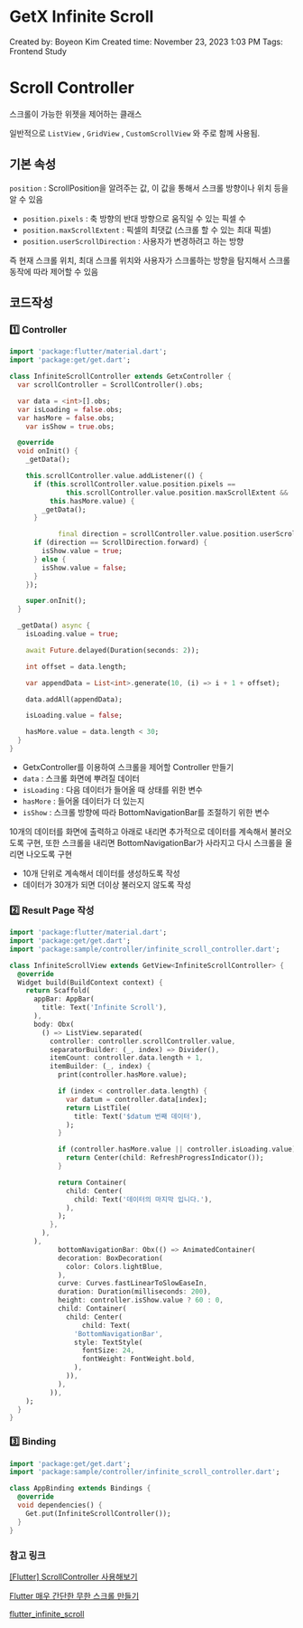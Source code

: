 # GetX Infinite Scroll

Created by: Boyeon Kim
Created time: November 23, 2023 1:03 PM
Tags: Frontend Study

# Scroll Controller

스크롤이 가능한 위젯을 제어하는 클래스

일반적으로 `ListView` , `GridView` , `CustomScrollView` 와 주로 함께 사용됨.

## 기본 속성

`position` : ScrollPosition을 알려주는 값, 이 값을 통해서 스크롤 방향이나 위치 등을 알 수 있음

- `position.pixels` : 축 방향의 반대 방향으로 움직일 수 있는 픽셀 수
- `position.maxScrollExtent` : 픽셀의 최댓값 (스크롤 할 수 있는 최대 픽셀)
- `position.userScrollDirection` : 사용자가 변경하려고 하는 방향

즉 현재 스크롤 위치, 최대 스크롤 위치와 사용자가 스크롤하는 방향을 탐지해서 스크롤 동작에 따라 제어할 수 있음

## 코드작성

### 1️⃣ Controller

```dart
import 'package:flutter/material.dart';
import 'package:get/get.dart';

class InfiniteScrollController extends GetxController {
  var scrollController = ScrollController().obs;

  var data = <int>[].obs;
  var isLoading = false.obs;
  var hasMore = false.obs;
	var isShow = true.obs;

  @override
  void onInit() {
    _getData();

    this.scrollController.value.addListener(() {
      if (this.scrollController.value.position.pixels ==
              this.scrollController.value.position.maxScrollExtent &&
          this.hasMore.value) {
        _getData();
      }

			final direction = scrollController.value.position.userScrollDirection;
      if (direction == ScrollDirection.forward) {
        isShow.value = true;
      } else {
        isShow.value = false;
      }
    });

    super.onInit();
  }

  _getData() async {
    isLoading.value = true;

    await Future.delayed(Duration(seconds: 2));

    int offset = data.length;

    var appendData = List<int>.generate(10, (i) => i + 1 + offset);

    data.addAll(appendData);

    isLoading.value = false;

    hasMore.value = data.length < 30;
  }
}
```

- GetxController를 이용하여 스크롤을 제어할 Controller 만들기
- `data` : 스크롤 화면에 뿌려질 데이터
- `isLoading` : 다음 데이터가 들어올 때 상태를 위한 변수
- `hasMore` : 들어올 데이터가 더 있는지
- `isShow` : 스크롤 방향에 따라 BottomNavigationBar를 조절하기 위한 변수

10개의 데이터를 화면에 출력하고 아래로 내리면 추가적으로 데이터를 계속해서 불러오도록 구현, 또한 스크롤을 내리면 BottomNavigationBar가 사라지고 다시 스크롤을 올리면 나오도록 구현

- 10개 단위로 계속해서 데이터를 생성하도록 작성
- 데이터가 30개가 되면 더이상 불러오지 않도록 작성

### 2️⃣ Result Page 작성

```dart
import 'package:flutter/material.dart';
import 'package:get/get.dart';
import 'package:sample/controller/infinite_scroll_controller.dart';

class InfiniteScrollView extends GetView<InfiniteScrollController> {
  @override
  Widget build(BuildContext context) {
    return Scaffold(
      appBar: AppBar(
        title: Text('Infinite Scroll'),
      ),
      body: Obx(
        () => ListView.separated(
          controller: controller.scrollController.value,
          separatorBuilder: (_, index) => Divider(),
          itemCount: controller.data.length + 1,
          itemBuilder: (_, index) {
            print(controller.hasMore.value);

            if (index < controller.data.length) {
              var datum = controller.data[index];
              return ListTile(
                title: Text('$datum 번째 데이터'),
              );
            }

            if (controller.hasMore.value || controller.isLoading.value) {
              return Center(child: RefreshProgressIndicator());
            }

            return Container(
              child: Center(
                child: Text('데이터의 마지막 입니다.'),
              ),
            );
          },
        ),
      ),
			bottomNavigationBar: Obx(() => AnimatedContainer(
            decoration: BoxDecoration(
              color: Colors.lightBlue,
            ),
            curve: Curves.fastLinearToSlowEaseIn,
            duration: Duration(milliseconds: 200),
            height: controller.isShow.value ? 60 : 0,
            child: Container(
              child: Center(
                  child: Text(
                'BottomNavigationBar',
                style: TextStyle(
                  fontSize: 24,
                  fontWeight: FontWeight.bold,
                ),
              )),
            ),
          )),
    );
  }
}
```

### 3️⃣ Binding

```dart
import 'package:get/get.dart';
import 'package:sample/controller/infinite_scroll_controller.dart';

class AppBinding extends Bindings {
  @override
  void dependencies() {
    Get.put(InfiniteScrollController());
  }
}
```

### 참고 링크

[[Flutter] ScrollController 사용해보기](https://velog.io/@leeeeeoy/Flutter-ScrollController-%EC%82%AC%EC%9A%A9%ED%95%B4%EB%B3%B4%EA%B8%B0)

[Flutter 매우 간단한 무한 스크롤 만들기](https://empering.tistory.com/entry/%EB%A7%A4%EC%9A%B0-%EA%B0%84%EB%8B%A8%ED%95%9C-%EB%AC%B4%ED%95%9C-%EC%8A%A4%ED%81%AC%EB%A1%A4-%EB%A7%8C%EB%93%A4%EA%B8%B0)

[flutter_infinite_scroll](https://gist.github.com/empering/53d4fd10b6f3ca15c1338943bb155012)